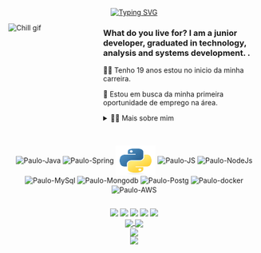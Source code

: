 <p align="center">
<a href="https://github.com/pauloandresdf?tab=repositories"><img src="https://readme-typing-svg.demolab.com/?font=Fira+Code&pause=1000&color=Ff0000&center=true&vCenter=true&width=500&height=30&lines=Opa,+eu%20sou+Paulo+Andre+iai?%F0%9F%91%8B" alt="Typing SVG" /></a>
</p>

[<img align="left" alt="Chill gif" src="https://i.gifer.com/3IsP.gif" width="190" height="190" />](https://github.com/pauloandresdf?tab=repositories)

### What do you live for? I am a junior developer, graduated in technology, analysis and systems development. .

👨‍🎓 Tenho 19 anos estou no inicio da minha carreira.

🔭 Estou em busca da minha primeira oportunidade de emprego na área.

<details>
  <summary>👨‍💻 Mais sobre mim</summary>
  
  - 💬 Desde o inicio da minha graduação, venho me desenvolvendo como dev autodidata.
    
  - 📚Me especializando atualmente em Java, Spring Framework e AWS.

  - 🔰Sou formado em CFOR de Engenharia, Aspirante-a-oficial R/2 do Exército Brasileiro, tenho habilidades únicas, como adaptação a mudanças e comprometimento com objetivos e metas a qualquer custo, adquiridos em terreno, diferenciais que aplico em todos os setores da vida.

  - 💡Tenho grande interesse em expandir meus conhecimentos para o front-end com o objetivo de me tornar um desenvolvedor Full Stack.

</details>

##

<div align="center" style="display: inline_block"><br>
  <img align="center" alt="Paulo-Java" height="80" width="80" src="https://cdn.jsdelivr.net/gh/devicons/devicon/icons/java/java-original.svg"/>
  <img align="center" alt="Paulo-Spring" height="60" width="80" src="https://cdn.jsdelivr.net/gh/devicons/devicon@latest/icons/spring/spring-original-wordmark.svg"/>
  <img align="center" alt="Paulo-Python" height="60" width="80" src="https://raw.githubusercontent.com/devicons/devicon/master/icons/python/python-original.svg">
  <img align="center" alt="Paulo-JS" height="60" width="80"src="https://cdn.jsdelivr.net/gh/devicons/devicon/icons/javascript/javascript-original.svg" />       
  <img align="center" alt="Paulo-NodeJs" height="60" width="80" src="https://cdn.jsdelivr.net/gh/devicons/devicon@latest/icons/nodejs/nodejs-plain-wordmark.svg" />
  <img align="center" alt="Paulo-MySql" height="80" width="80"src="https://cdn.jsdelivr.net/gh/devicons/devicon@latest/icons/mysql/mysql-plain-wordmark.svg" />
  <img align="center" alt="Paulo-Mongodb" height="60" width="80" src="https://cdn.jsdelivr.net/gh/devicons/devicon@latest/icons/mongodb/mongodb-plain-wordmark.svg" />
  <img align="center" alt="Paulo-Postg" height="60" width="80" src="https://cdn.jsdelivr.net/gh/devicons/devicon@latest/icons/postgresql/postgresql-plain-wordmark.svg" />
  <img align="center" alt="Paulo-docker" height="60" width="80" src="https://cdn.jsdelivr.net/gh/devicons/devicon@latest/icons/docker/docker-original-wordmark.svg"/>
  <img align="center" alt="Paulo-AWS" height="60" width="80" src="https://cdn.jsdelivr.net/gh/devicons/devicon@latest/icons/amazonwebservices/amazonwebservices-plain-wordmark.svg"/>
  

  <!--<img align="center" alt="Paulo-Csharp" height="60" width="80" src="https://raw.githubusercontent.com/devicons/devicon/master/icons/csharp/csharp-original.svg">-->
  
   
</div>
  
  ##
 
<div align="center"> 
  <a href="https://www.reddit.com/user/pauloandredev"target="_blank"><img src="https://img.shields.io/badge/Reddit-FF4500?style=for-the-badge&logo=reddit&logoColor=white" target="_blank"></a> 
  <a href="https://www.linkedin.com/in/pauloandresdf/" target="_blank"><img src="https://img.shields.io/badge/-LinkedIn-%230077B5?style=for-the-badge&logo=linkedin&logoColor=white" target="_blank"></a> 
  <a href="https://open.spotify.com/playlist/7BCNqfElVwlDcClH9eG0Bl?si=0f6defbbc7bc4591" target="_blank"><img src="https://img.shields.io/badge/Spotify-1ED760?style=for-the-badge&logo=spotify&logoColor=white"></a>
  <a href="https://www.instagram.com/pauloandresdf/" target="_blank"><img src="https://img.shields.io/badge/-Instagram-%23E4405F?style=for-the-badge&logo=instagram&logoColor=white" target="_blank"></a>
  <a href = "mailto:pauloandresdfdev@gmail.com"><img src="https://img.shields.io/badge/-Gmail-%23333?style=for-the-badge&logo=gmail&logoColor=white" target="_blank"></a>
</div>

<div align="center">  
<a href="https://github.com/pauloandresdf/github-readme-stats">
  <img align="center" height="180em" src="https://github-readme-stats.vercel.app/api?username=pauloandresdf&layout=compact&theme=shadow_red" />
</a>
<a href="https://github.com/pauloandresdf/github-readme-stats">
  <img align="center"height="180em"src="https://github-readme-stats.vercel.app/api/top-langs/?username=pauloandresdf&layout=compact&theme=shadow_red" />
</a>
</div>

<div align="center">
<img align="center" height="280em" href="https://github.com/pauloandresdf/github-readme-stats" src="https://github-readme-activity-graph.vercel.app/graph?username=pauloandresdf&radius=16&theme=redical&area=false&order=5&hide_border=true&hide_title=false&line=F12A37&point=91040D&color=E1E1E1">
</img>
</div>

<div align="center">
  <img src="https://visitor-badge.laobi.icu/badge?page_id=pauloandresdf.visitor-badge&left_color=black&right_color=red">
</div>

<!--
<div align="center">
<img align="center" height="500px" href="https://i.gifer.com/g32K.gif
" width="800px"  style="max-width: 100%; height: auto;></img>
</div>
-->
